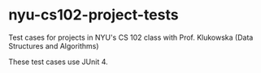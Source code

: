 # nyu-cs102-project-tests
Test cases for projects in NYU's CS 102 class with Prof. Klukowska (Data Structures and Algorithms)

These test cases use JUnit 4.
